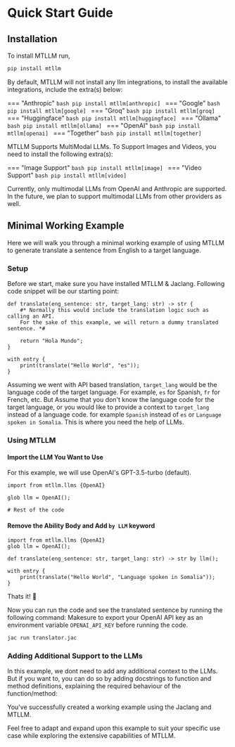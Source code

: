 # Quick Start Guide

## Installation

To install MTLLM run,

```bash
pip install mtllm
```

By default, MTLLM will not install any llm integrations, to install the available integrations, include the extra(s) below:

=== "Anthropic"
    ```bash
    pip install mtllm[anthropic]
    ```
=== "Google"
    ```bash
    pip install mtllm[google]
    ```
=== "Groq"
    ```bash
    pip install mtllm[groq]
    ```
=== "Huggingface"
    ```bash
    pip install mtllm[huggingface]
    ```
=== "Ollama"
    ```bash
    pip install mtllm[ollama]
    ```
=== "OpenAI"
    ```bash
    pip install mtllm[openai]
    ```
=== "Together"
    ```bash
    pip install mtllm[together]
    ```



MTLLM Supports MultiModal LLMs. To Support Images and Videos, you need to install the following extra(s):

=== "Image Support"
    ```bash
    pip install mtllm[image]
    ```
=== "Video Support"
    ```bash
    pip install mtllm[video]
    ```

Currently, only multimodal LLMs from OpenAI and Anthropic are supported. In the future, we plan to support multimodal LLMs from other providers as well.

## Minimal Working Example

Here we will walk you through a minimal working example of using MTLLM to generate translate a sentence from English to a target language.

### Setup

Before we start, make sure you have installed MTLLM & Jaclang.
Following code snippet will be our starting point:

```jac
def translate(eng_sentence: str, target_lang: str) -> str {
    #* Normally this would include the translation logic such as calling an API.
    For the sake of this example, we will return a dummy translated sentence. *#

    return "Hola Mundo";
}

with entry {
    print(translate("Hello World", "es"));
}
```

Assuming we went with API based translation, `target_lang` would be the language code of the target language. For example, `es` for Spanish, `fr` for French, etc. But Assume that you don't know the language code for the target language, or you would like to provide a context to `target_lang` instead of a language code. for example `Spanish` instead of `es` or `Language spoken in Somalia`. This is where you need the help of LLMs.

### Using MTLLM

#### Import the LLM You Want to Use

For this example, we will use OpenAI's GPT-3.5-turbo (default).

```jac
import from mtllm.llms {OpenAI}

glob llm = OpenAI();

# Rest of the code
```

#### Remove the Ability Body and Add `by LLM` keyword

```jac
import from mtllm.llms {OpenAI}
glob llm = OpenAI();

def translate(eng_sentence: str, target_lang: str) -> str by llm();

with entry {
    print(translate("Hello World", "Language spoken in Somalia"));
}
```

Thats it! 🎊

Now you can run the code and see the translated sentence by running the following command:
Makesure to export your OpenAI API key as an environment variable `OPENAI_API_KEY` before running the code.

```bash
jac run translator.jac
```

### Adding Additional Support to the LLMs

In this example, we dont need to add any additional context to the LLMs. But if you want to, you can do so by adding docstrings to function and method definitions, explaining the required behaviour of the function/method:


You've successfully created a working example using the Jaclang and MTLLM.

Feel free to adapt and expand upon this example to suit your specific use case while exploring the extensive capabilities of MTLLM.
